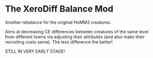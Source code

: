 # The XeroDiff Balance Mod

Another rebalance for the original HoMM3 creatures.

Aims at decreasing CE differences between creatures of the same level from different towns via adjusting their attributes (and also make their recruiting costs same). The less difference the better!

STILL IN VERY EARLY STAGE!
